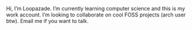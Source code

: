 Hi, I’m Loopazade. I’m currently learning computer science and this is my work account. I’m looking to collaborate on cool FOSS projects (arch user btw).
Email me if you want to talk.

